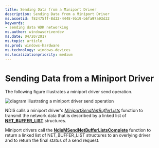 ```yaml
---
title: Sending Data from a Miniport Driver
description: Sending Data from a Miniport Driver
ms.assetid: f82475ff-8d32-4448-9b19-b6fa97a93d32
keywords:
- sending data WDK networking
ms.author: windowsdriverdev
ms.date: 04/20/2017
ms.topic: article
ms.prod: windows-hardware
ms.technology: windows-devices
ms.localizationpriority: medium
---
```


# Sending Data from a Miniport Driver





The following figure illustrates a miniport driver send operation.

![diagram illustrating a miniport driver send operation](images/miniportsend.png)

NDIS calls a miniport driver's [*MiniportSendNetBufferLists*](https://msdn.microsoft.com/library/windows/hardware/ff559440) function to transmit the network data that is described by a linked list of [**NET\_BUFFER\_LIST**](https://msdn.microsoft.com/library/windows/hardware/ff568388) structures.

Miniport drivers call the [**NdisMSendNetBufferListsComplete**](https://msdn.microsoft.com/library/windows/hardware/ff563668) function to return a linked list of NET\_BUFFER\_LIST structures to an overlying driver and to return the final status of a send request.

 

 





